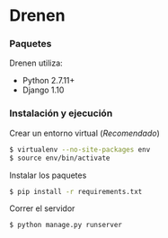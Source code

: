 # Drenen

### Paquetes

Drenen utiliza:
* Python 2.7.11+
* Django 1.10


### Instalación y ejecución

Crear un entorno virtual (*Recomendado*)
```sh
$ virtualenv --no-site-packages env
$ source env/bin/activate
```

Instalar los paquetes
```sh
$ pip install -r requirements.txt
```
Correr el servidor
```sh
$ python manage.py runserver
```